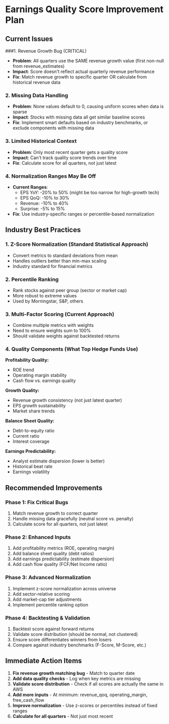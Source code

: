 # Earnings Quality Score Improvement Plan

## Current Issues

###1. Revenue Growth Bug (CRITICAL)
- **Problem**: All quarters use the SAME revenue growth value (first non-null from revenue_estimates)
- **Impact**: Score doesn't reflect actual quarterly revenue performance
- **Fix**: Match revenue growth to specific quarter OR calculate from historical revenue data

### 2. Missing Data Handling
- **Problem**: None values default to 0, causing uniform scores when data is sparse
- **Impact**: Stocks with missing data all get similar baseline scores
- **Fix**: Implement smart defaults based on industry benchmarks, or exclude components with missing data

### 3. Limited Historical Context
- **Problem**: Only most recent quarter gets a quality score
- **Impact**: Can't track quality score trends over time
- **Fix**: Calculate score for all quarters, not just latest

### 4. Normalization Ranges May Be Off
- **Current Ranges**:
  - EPS YoY: -20% to 50% (might be too narrow for high-growth tech)
  - EPS QoQ: -10% to 30%
  - Revenue: -10% to 40%
  - Surprise: -5% to 15%
- **Fix**: Use industry-specific ranges or percentile-based normalization

## Industry Best Practices

### 1. Z-Score Normalization (Standard Statistical Approach)
- Convert metrics to standard deviations from mean
- Handles outliers better than min-max scaling
- Industry standard for financial metrics

### 2. Percentile Ranking
- Rank stocks against peer group (sector or market cap)
- More robust to extreme values
- Used by Morningstar, S&P, others

### 3. Multi-Factor Scoring (Current Approach)
- Combine multiple metrics with weights
- Need to ensure weights sum to 100%
- Should validate weights against backtested returns

### 4. Quality Components (What Top Hedge Funds Use)
**Profitability Quality:**
- ROE trend
- Operating margin stability
- Cash flow vs. earnings quality

**Growth Quality:**
- Revenue growth consistency (not just latest quarter)
- EPS growth sustainability
- Market share trends

**Balance Sheet Quality:**
- Debt-to-equity ratio
- Current ratio
- Interest coverage

**Earnings Predictability:**
- Analyst estimate dispersion (lower is better)
- Historical beat rate
- Earnings volatility

## Recommended Improvements

### Phase 1: Fix Critical Bugs
1. Match revenue growth to correct quarter
2. Handle missing data gracefully (neutral score vs. penalty)
3. Calculate score for all quarters, not just latest

### Phase 2: Enhanced Inputs
1. Add profitability metrics (ROE, operating margin)
2. Add balance sheet quality (debt ratios)
3. Add earnings predictability (estimate dispersion)
4. Add cash flow quality (FCF/Net Income ratio)

### Phase 3: Advanced Normalization
1. Implement z-score normalization across universe
2. Add sector-relative scoring
3. Add market-cap tier adjustments
4. Implement percentile ranking option

### Phase 4: Backtesting & Validation
1. Backtest score against forward returns
2. Validate score distribution (should be normal, not clustered)
3. Ensure score differentiates winners from losers
4. Compare against industry benchmarks (F-Score, M-Score, etc.)

## Immediate Action Items

1. **Fix revenue growth matching bug** - Match to quarter date
2. **Add data quality checks** - Log when key metrics are missing
3. **Validate score distribution** - Check if all scores are actually the same in AWS
4. **Add more inputs** - At minimum: revenue_qoq, operating_margin, free_cash_flow
5. **Improve normalization** - Use z-scores or percentiles instead of fixed ranges
6. **Calculate for all quarters** - Not just most recent
